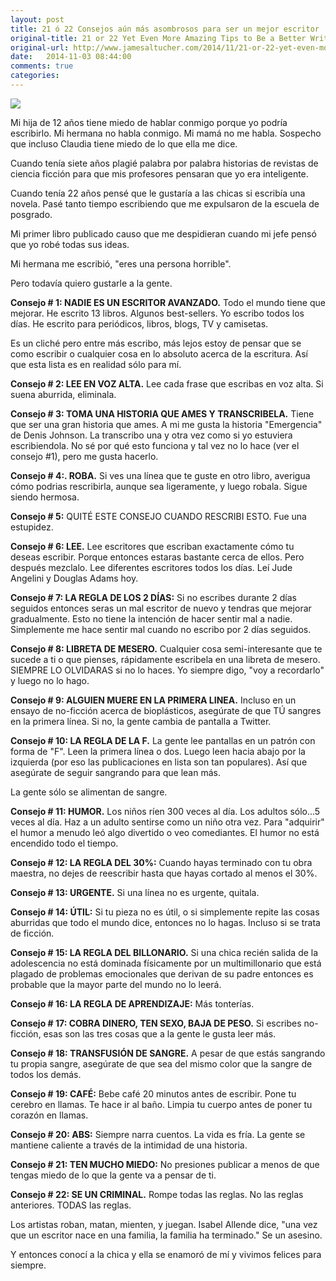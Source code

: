 ```yaml
---
layout: post
title: 21 ó 22 Consejos aún más asombrosos para ser un mejor escritor
original-title: 21 or 22 Yet Even More Amazing Tips to Be a Better Writer 
original-url: http://www.jamesaltucher.com/2014/11/21-or-22-yet-even-more-amazing-tips-to-be-a-better-writer/ 
date:   2014-11-03 08:44:00
comments: true
categories:
---
```


![](https://gallery.mailchimp.com/ca6ae38471d227b05e07a47e9/images/97ad7e6d-8a21-4298-bbab-06ad6de26f12.jpg)

Mi hija de 12 años tiene miedo de hablar conmigo porque yo podría escribirlo. Mi hermana no habla conmigo. Mi mamá no me habla. Sospecho que incluso Claudia tiene miedo de lo que ella me dice.

Cuando tenía siete años plagié palabra por palabra historias de revistas de ciencia ficción para que mis profesores pensaran que yo era inteligente.

Cuando tenía 22 años pensé que le gustaría a las chicas si escribía una novela. Pasé tanto tiempo escribiendo que me expulsaron de la escuela de posgrado.

Mi primer libro publicado causo que me despidieran cuando mi jefe pensó que yo robé todas sus ideas.

Mi hermana me escribió, "eres una persona horrible".

Pero todavía quiero gustarle a la gente.

**Consejo # 1: NADIE ES UN ESCRITOR AVANZADO.** Todo el mundo tiene que mejorar. He escrito 13 libros. Algunos best-sellers. Yo escribo todos los días. He escrito para periódicos, libros, blogs, TV y camisetas.

Es un cliché pero entre más escribo, más lejos estoy de pensar que se como escribir o cualquier cosa en lo absoluto acerca de la escritura. Así que esta lista es en realidad sólo para mí.

**Consejo # 2: LEE EN VOZ ALTA.** Lee cada frase que escribas en voz alta. Si suena aburrida, eliminala.

**Consejo # 3: TOMA UNA HISTORIA QUE AMES Y TRANSCRIBELA.** Tiene que ser una gran historia que ames. A mi me gusta la historia "Emergencia" de Denis Johnson. La transcribo una y otra vez como si yo estuviera escribiendola. No sé por qué esto funciona y tal vez no lo hace (ver el consejo #1), pero me gusta hacerlo.

**Consejo # 4:. ROBA.** Si ves una línea que te guste en otro libro, averigua cómo podrias rescribirla, aunque sea ligeramente, y luego robala. Sigue siendo hermosa.

**Consejo # 5:** QUITÉ ESTE CONSEJO CUANDO RESCRIBI ESTO. Fue una estupidez.

**Consejo # 6: LEE.** Lee escritores que escriban exactamente cómo tu deseas escribir. Porque entonces estaras bastante cerca de ellos. Pero después mezclalo. Lee diferentes escritores todos los días. Leí Jude Angelini y Douglas Adams hoy.

**Consejo # 7: LA REGLA DE LOS 2 DÍAS:** Si no escribes durante 2 días seguidos entonces seras un mal escritor de nuevo y tendras que mejorar gradualmente. Esto no tiene la intención de hacer sentir mal a nadie. Simplemente me hace sentir mal cuando no escribo por 2 días seguidos.

**Consejo # 8: LIBRETA DE MESERO.** Cualquier cosa semi-interesante que te sucede a ti o que pienses, rápidamente escribela en una libreta de mesero. SIEMPRE LO OLVIDARAS si no lo haces. Yo siempre digo, "voy a recordarlo" y luego no lo hago.

**Consejo # 9: ALGUIEN MUERE EN LA PRIMERA LINEA.** Incluso en un ensayo de no-ficción acerca de bioplásticos, asegúrate de que TÚ sangres en la primera línea. Si no, la gente cambia de pantalla a Twitter.

**Consejo # 10: LA REGLA DE LA F.** La gente lee pantallas en un patrón con forma de "F". Leen la primera línea o dos. Luego leen hacia abajo por la izquierda (por eso las publicaciones en lista son tan populares). Así que asegúrate de seguir sangrando para que lean más.

La gente sólo se alimentan de sangre.

**Consejo # 11: HUMOR.** Los niños ríen 300 veces al día. Los adultos sólo...5 veces al día. Haz a un adulto sentirse como un niño otra vez. Para "adquirir" el humor a menudo leó algo divertido o veo comediantes. El humor no está encendido todo el tiempo.

**Consejo # 12: LA REGLA DEL 30%:** Cuando hayas terminado con tu obra maestra, no dejes de reescribir hasta que hayas cortado al menos el 30%.

**Consejo # 13: URGENTE.** Si una línea no es urgente, quitala.

**Consejo # 14: ÚTIL:** Si tu pieza no es útil, o si simplemente repite las cosas aburridas que todo el mundo dice, entonces no lo hagas. Incluso si se trata de ficción.

**Consejo # 15: LA REGLA DEL BILLONARIO.** Si una chica recién salida de la adolescencia no está dominada físicamente por un multimillonario que está plagado de problemas emocionales que derivan de su padre entonces es probable que la mayor parte del mundo no lo leerá.

**Consejo # 16: LA REGLA DE APRENDIZAJE:** Más tonterías.

**Consejo # 17: COBRA DINERO, TEN SEXO, BAJA DE PESO.** Si escribes no-ficción, esas son las tres cosas que a la gente le gusta leer más.

**Consejo # 18: TRANSFUSIÓN DE SANGRE.** A pesar de que estás sangrando tu propia sangre, asegúrate de que sea del mismo color que la sangre de todos los demás.

**Consejo # 19: CAFÉ:** Bebe café 20 minutos antes de escribir. Pone tu cerebro en llamas. Te hace ir al baño. Limpia tu cuerpo antes de poner tu corazón en llamas.

**Consejo # 20: ABS:** Siempre narra cuentos. La vida es fría. La gente se mantiene caliente a través de la intimidad de una historia.

**Consejo # 21: TEN MUCHO MIEDO:** No presiones publicar a menos de que tengas miedo de lo que la gente va a pensar de ti.

**Consejo # 22: SE UN CRIMINAL.** Rompe todas las reglas. No las reglas anteriores. TODAS las reglas.

Los artistas roban, matan, mienten, y juegan. Isabel Allende dice, "una vez que un escritor nace en una familia, la familia ha terminado." Se un asesino.

Y entonces conocí a la chica y ella se enamoró de mí y vivimos felices para siempre. 

